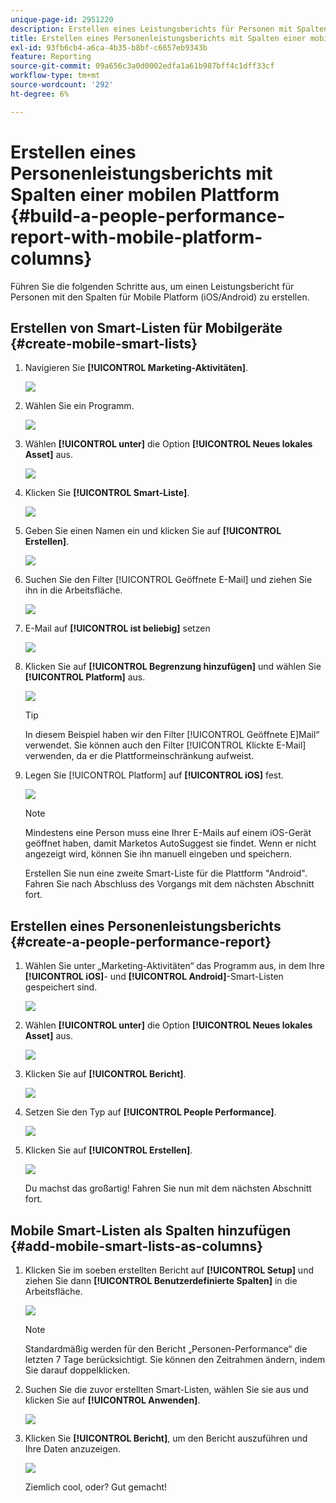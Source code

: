 ```yaml
---
unique-page-id: 2951220
description: Erstellen eines Leistungsberichts für Personen mit Spalten der mobilen Plattform - Marketo-Dokumente - Produktdokumentation
title: Erstellen eines Personenleistungsberichts mit Spalten einer mobilen Plattform
exl-id: 93fb6cb4-a6ca-4b35-b8bf-c6657eb9343b
feature: Reporting
source-git-commit: 09a656c3a0d0002edfa1a61b987bff4c1dff33cf
workflow-type: tm+mt
source-wordcount: '292'
ht-degree: 6%

---
```


# Erstellen eines Personenleistungsberichts mit Spalten einer mobilen Plattform {#build-a-people-performance-report-with-mobile-platform-columns}

Führen Sie die folgenden Schritte aus, um einen Leistungsbericht für Personen mit den Spalten für Mobile Platform (iOS/Android) zu erstellen.

## Erstellen von Smart-Listen für Mobilgeräte {#create-mobile-smart-lists}

1. Navigieren Sie **[!UICONTROL Marketing-Aktivitäten]**.

   ![](assets/ma.png)

1. Wählen Sie ein Programm.

   ![](assets/two-1.png)

1. Wählen **[!UICONTROL unter]** die Option **[!UICONTROL Neues lokales Asset]** aus.

   ![](assets/three-1.png)

1. Klicken Sie **[!UICONTROL Smart-Liste]**.

   ![](assets/four-1.png)

1. Geben Sie einen Namen ein und klicken Sie auf **[!UICONTROL Erstellen]**.

   ![](assets/five-1.png)

1. Suchen Sie den Filter [!UICONTROL Geöffnete E-Mail] und ziehen Sie ihn in die Arbeitsfläche.

   ![](assets/six-1.png)

1. E-Mail auf **[!UICONTROL ist beliebig]** setzen

   ![](assets/seven.png)

1. Klicken Sie auf **[!UICONTROL Begrenzung hinzufügen]** und wählen Sie **[!UICONTROL Platform]** aus.

   ![](assets/eight.png)

   >[!TIP]
   >
   >In diesem Beispiel haben wir den Filter [!UICONTROL Geöffnete E]Mail“ verwendet. Sie können auch den Filter [!UICONTROL Klickte E-Mail] verwenden, da er die Plattformeinschränkung aufweist.

1. Legen Sie [!UICONTROL Platform] auf **[!UICONTROL iOS]** fest.

   ![](assets/nine.png)

   >[!NOTE]
   >
   >Mindestens eine Person muss eine Ihrer E-Mails auf einem iOS-Gerät geöffnet haben, damit Marketos AutoSuggest sie findet. Wenn er nicht angezeigt wird, können Sie ihn manuell eingeben und speichern.

   Erstellen Sie nun eine zweite Smart-Liste für die Plattform &quot;Android&quot;. Fahren Sie nach Abschluss des Vorgangs mit dem nächsten Abschnitt fort.

## Erstellen eines Personenleistungsberichts {#create-a-people-performance-report}

1. Wählen Sie unter „Marketing-Aktivitäten“ das Programm aus, in dem Ihre **[!UICONTROL iOS]**- und **[!UICONTROL Android]**-Smart-Listen gespeichert sind.

   ![](assets/ten.png)

1. Wählen **[!UICONTROL unter]** die Option **[!UICONTROL Neues lokales Asset]** aus.

   ![](assets/eleven.png)

1. Klicken Sie auf **[!UICONTROL Bericht]**.

   ![](assets/twelve.png)

1. Setzen Sie den Typ auf **[!UICONTROL People Performance]**.

   ![](assets/thirteen.png)

1. Klicken Sie auf **[!UICONTROL Erstellen]**.

   ![](assets/fourteen.png)

   Du machst das großartig! Fahren Sie nun mit dem nächsten Abschnitt fort.

## Mobile Smart-Listen als Spalten hinzufügen {#add-mobile-smart-lists-as-columns}

1. Klicken Sie im soeben erstellten Bericht auf **[!UICONTROL Setup]** und ziehen Sie dann **[!UICONTROL Benutzerdefinierte Spalten]** in die Arbeitsfläche.

   ![](assets/fifteen.png)

   >[!NOTE]
   >
   >Standardmäßig werden für den Bericht „Personen-Performance“ die letzten 7 Tage berücksichtigt. Sie können den Zeitrahmen ändern, indem Sie darauf doppelklicken.

1. Suchen Sie die zuvor erstellten Smart-Listen, wählen Sie sie aus und klicken Sie auf **[!UICONTROL Anwenden]**.

   ![](assets/sixteen.png)

1. Klicken Sie **[!UICONTROL Bericht]**, um den Bericht auszuführen und Ihre Daten anzuzeigen.

   ![](assets/seventeen.png)

   Ziemlich cool, oder? Gut gemacht!

